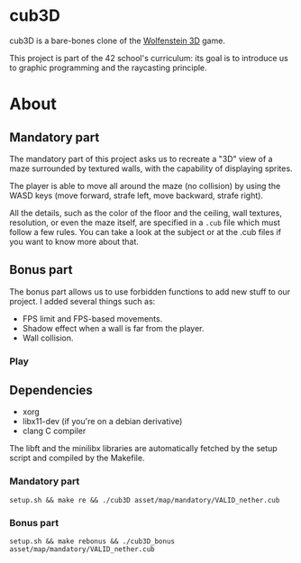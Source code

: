 # cub3D

cub3D is a bare-bones clone of the
[Wolfenstein 3D](https://en.wikipedia.org/wiki/Wolfenstein_3D) game.

This project is part of the 42 school's curriculum: its goal is to introduce
us to graphic programming and the raycasting principle.

# About

## Mandatory part

The mandatory part of this project asks us to recreate a "3D" view of a
maze surrounded by textured walls, with the capability of displaying
sprites.

The player is able to move all around the maze (no collision) by
using the WASD keys (move forward, strafe left, move backward, strafe right).

All the details, such as the color of the floor and the ceiling, wall textures,
resolution, or even the maze itself, are specified in a `.cub` file
which must follow a few rules. You can take a look at the subject or at
the .cub files if you want to know more about that.


## Bonus part

The bonus part allows us to use forbidden functions to add new stuff to our
project. I added several things such as:

- FPS limit and FPS-based movements.
- Shadow effect when a wall is far from the player.
- Wall collision.

### Play

## Dependencies

- xorg
- libx11-dev (if you're on a debian derivative)
- clang C compiler

The libft and the minilibx libraries are automatically fetched by the
setup script and compiled by the Makefile.

### Mandatory part

`setup.sh && make re && ./cub3D asset/map/mandatory/VALID_nether.cub`

### Bonus part

`setup.sh && make rebonus && ./cub3D_bonus asset/map/mandatory/VALID_nether.cub`

